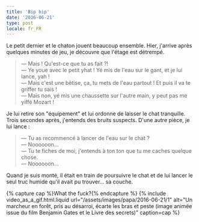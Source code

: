 ```yaml
---
title: 'Bip bip'
date: '2016-06-21'
type: post
locale: fr_FR
---
```


Le petit dernier et le chaton jouent beaucoup ensemble. Hier, j'arrive après quelques minutes de jeu, je découvre que l'étage est détrempé.

<!-- more -->

> — Mais ! Qu'est-ce que tu as fait ?!  
> — Ye youe avec le petit yhat ! Yé mis de l'eau sur le gant, et je lui lance, yah !  
> — Mais c'est une bêtise, ça, tu mets de l'eau partout ! Et puis il va te griffer tu sais !  
> — Mais non, yé mis une chaussette sur l'autre main, y peut pas me yiffé Mozart !

Je lui retire son "équipement" et lui ordonne de laisser le chat tranquille. Trois secondes après, j'entends des bruits suspects. D'une autre pièce, je lui lance :

> — Tu as recommencé à lancer de l'eau sur le chat ?  
> — Noooooon…  
> — Tu te fiches de moi, j'entends à ton ton que tu me caches quelque chose.  
> — Noooooon…

Quand je suis monté, il était en train de poursuivre le chat et de lui lancer le seul truc humide qu'il avait pu trouver… sa couche.

{% capture cap %}<span lang="en">What the fuck?</span>{% endcapture %}
{% include video_as_a_gif.html.liquid
url="/assets/images/papa/2016-06-21/1"
alt="Un marcheur en forêt, pris au désarroi, écarte les bras et peste (image animée issue du film Benjamin Gates et le Livre des secrets)"
caption=cap
%}
